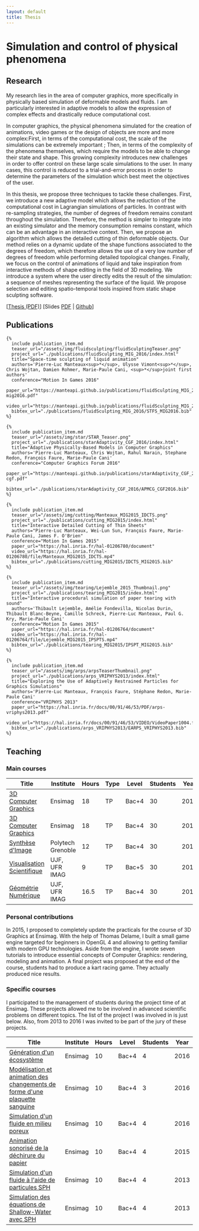 ```yaml
---
layout: default
title: Thesis
---
```


# Simulation and control of physical phenomena

## Research

My research lies in the area of computer graphics, more specifically in physically based simulation of deformable models and fluids. 
I am particularly interested in adaptive models to allow the expression of complex effects and drastically reduce computational cost.

In computer graphics, the physical phenomena simulated for the creation of animations, video games or the design of objects are more and more complex:First, in terms of the computational cost, the scale of the simulations can be extremely important ; Then, in terms of the complexity of the phenomena themselves, which require the models to be able to change their state and shape.
This growing complexity introduces new challenges in order to offer control on these large scale simulations to the user. In many cases, this control is reduced to a trial-and-error process in order to determine the parameters of the simulation which best meet the objectives of the user.

In this thesis, we propose three techniques to tackle these challenges. First, we introduce a new adaptive model which allows the reduction of the computational cost in Lagrangian simulations of particles. In contrast with re-sampling strategies, the number of degrees of freedom remains constant throughout the simulation.
Therefore, the method is simpler to integrate into an existing simulator and the memory consumption remains constant, which can be an advantage in an interactive context. Then, we propose an algorithm which allows the detailed cutting of thin deformable objects. Our method relies on a dynamic update of the shape functions associated to the degrees of freedom, which therefore allows the use of a very low number of degrees of freedom while performing detailed topological changes. Finally, we focus on the control of animations of liquid and take inspiration from interactive methods of shape editing in the field of 3D modeling. We introduce a system where the user directly edits the result of the simulation: a sequence of meshes representing the surface of the liquid. We propose selection and editing spatio-temporal tools inspired from static shape sculpting software.

[[Thesis (PDF)](https://manteapi.github.io/publications/thesis/thesis.pdf)] [Slides [PDF](https://manteapi.github.io/publications/thesis/presentation.pdf) | [Github](https://github.com/manteapi/phd-thesis)]

## Publications

    {%
      include publication_item.md
      teaser_url="/assets/img/fluidsculpting/fluidSculptingTeaser.png"
      project_url="./publications/fluidSculpting_MIG_2016/index.html"
      title="Space-time sculpting of liquid animation"
      authors='Pierre-Luc Manteaux<sup>*</sup>, Ulysse Vimont<sup>*</sup>, Chris Wojtan, Damien Rohmer, Marie-Paule Cani, <sup>*</sup>joint first authors'
      conference="Motion In Games 2016"
      paper_url="https://manteapi.github.io/publications/fluidSculpting_MIG_2016/fluidSculpting-mig2016.pdf"
      video_url="https://manteapi.github.io/publications/fluidSculpting_MIG_2016/video/fluidSculpting_mig2016.mp4"
      bibtex_url="./publications/fluidSculpting_MIG_2016/STFS_MIG2016.bib"
    %}

    {%
      include publication_item.md
      teaser_url="/assets/img/star/STAR_Teaser.png"
      project_url="./publications/starAdaptivity_CGF_2016/index.html"
      title="Adaptive Physically-Based Models in Computer Graphics"
      authors='Pierre-Luc Manteaux, Chris Wojtan, Rahul Narain, Stephane Redon, François Faure, Marie-Paule Cani'
      conference="Computer Graphics Forum 2016"
      paper_url="https://manteapi.github.io/publications/starAdaptivity_CGF_2016/starAdaptivity-cgf.pdf"
      bibtex_url="./publications/starAdaptivity_CGF_2016/APMCG_CGF2016.bib"
    %}

    {%
      include publication_item.md
      teaser_url="/assets/img/cutting/Manteaux_MIG2015_IDCTS.png"
      project_url="./publications/cutting_MIG2015/index.html"
      title="Interactive Detailed Cutting of Thin Sheets"
      authors="Pierre-Luc Manteaux, Wei-Lun Sun, François Faure, Marie-Paule Cani, James F. O'Brien"
      conference="Motion In Games 2015"
      paper_url="https://hal.inria.fr/hal-01206780/document"
      video_url="https://hal.inria.fr/hal-01206780/file/Manteaux_MIG2015_IDCTS.mp4"
      bibtex_url="./publications/cutting_MIG2015/IDCTS_MIG2015.bib"
    %}

    {%
      include publication_item.md
      teaser_url="/assets/img/tearing/Lejemble_2015_Thumbnail.png"
      project_url="./publications/tearing_MIG2015/index.html"
      title="Interactive procedural simulation of paper tearing with sound"
      authors='Thibault Lejemble, Amélie Fondevilla, Nicolas Durin, Thibault Blanc-Beyne, Camille Schreck, Pierre-Luc Manteaux, Paul G. Kry, Marie-Paule Cani'
      conference="Motion In Games 2015"
      paper_url="https://hal.inria.fr/hal-01206764/document"
      video_url="https://hal.inria.fr/hal-01206764/file/Lejemble_MIG2015_IPSPTS.mp4"
      bibtex_url="./publications/tearing_MIG2015/IPSPT_MIG2015.bib"
    %}

    {%
      include publication_item.md
      teaser_url="/assets/img/arps/arpsTeaserThumbnail.png"
      project_url="./publications/arps_VRIPHYS2013/index.html"
      title="Exploring the Use of Adaptively Restrained Particles for Graphics Simulations"
      authors='Pierre-Luc Manteaux, François Faure, Stéphane Redon, Marie-Paule Cani'
      conference="VRIPHYS 2013"
      paper_url="https://hal.inria.fr/docs/00/91/46/53/PDF/arps-vriphys2013.pdf"
      video_url="https://hal.inria.fr/docs/00/91/46/53/VIDEO/VideoPaper1004.flv"
      bibtex_url="./publications/arps_VRIPHYS2013/EARPS_VRIPHYS2013.bib"
    %}


## Teaching

### Main courses

| Title | Institute | Hours | Type | Level | Students | Year |
| ----- | --------- | ----- | ---- | ----- | -------- | ---- |
| [3D Computer Graphics](https://chamilo2.grenet.fr/inp/courses/ENSIMAG4MMG3D/document/instructions/index.html) | Ensimag | 18 | TP | Bac+4 | 30 | 2016 |
| [3D Computer Graphics](https://chamilo2.grenet.fr/inp/courses/ENSIMAG4MMG3D/document/instructions/index.html) | Ensimag | 18 | TP | Bac+4 | 30 | 2014 |
| [Synthèse d'Image](./teaching/polytech_syntheseimage/index.html) | Polytech Grenoble | 12 | TP | Bac+4 | 30 | 2014 |
| [Visualisation Scientifique](./teaching/imag_visu/index.html) | UJF, UFR IMAG | 9 | TP | Bac+5 | 30 | 2014 |
| [Géométrie Numérique](./teaching/imag_geonum/index.html) | UJF, UFR IMAG | 16.5 | TP | Bac+4 | 30 | 2014 |

### Personal contributions
        
In 2015, I proposed to completely update the practicals for the course of 3D Graphics at Ensimag. With the help of Thomas Delame, I built a small game engine targeted for beginners in OpenGL 4 and allowing to getting familiar with modern GPU technologies. Aside from the engine, I wrote seven tutorials to introduce essential concepts of Computer Graphics: rendering, modeling and animation. A final project was proposed at the end of the course, students had to produce a kart racing game. They actually produced nice results.

### Specific courses

I participated to the management of students during the project time of at Ensimag. These projects allowed me to be involved in advanced scientific problems on different topics. The list of the project I was involved in is just below. Also, from 2013 to 2016 I was invited to be part of the jury of these projects.

| Title | Institute | Hours | Level | Students | Year |
| ----- | --------- | ----- | ----- | -------- | ---- |
| [Génération d'un écosystème](teaching/ensimag_projetspe/ecosystem/index.html) | Ensimag | 10 | Bac+4 | 4 | 2016 |
| [Modélisation et animation des changements de forme d'une plaquette sanguine](teaching/ensimag_projetspe/blood_plaquettes/index.html) | Ensimag | 10 | Bac+4 | 3 | 2016 |
| [Simulation d'un fluide en milieu poreux](teaching/ensimag_projetspe/sph_porous_media/index.html) | Ensimag | 10 | Bac+4 | 4 | 2016 |
| [Animation sonorisé de la déchirure du papier](teaching/ensimag_projetspe/paper_tearing_sound/index.html) | Ensimag | 10 | Bac+4 | 4 | 2015 |
| [Simulation d'un fluide à l'aide de particules SPH](teaching/ensimag_projetspe/sph_water/index.html) | Ensimag | 10 | Bac+4 | 4 | 2013 |
| [Simulation des équations de Shallow-Water avec SPH](teaching/ensimag_projetspe/sph_shallowwater/index.html) | Ensimag | 10 | Bac+4 | 4 | 2013 |
